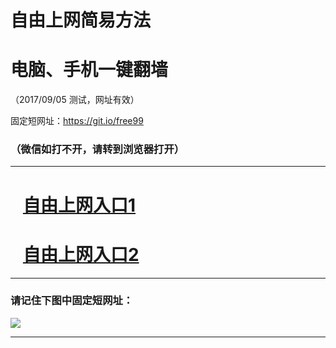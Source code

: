 ﻿# 自由上网简易方法

# 电脑、手机一键翻墙

（2017/09/05 测试，网址有效）

固定短网址：https://git.io/free99

### （微信如打不开，请转到浏览器打开）


***





# &nbsp;&nbsp; <a href="http://ft170735833.fwq-tz1001.xyz/fwqtz01.html?t=09050014462 " target="_blank">自由上网入口1</a>
# &nbsp;&nbsp; <a href="http://ft124414821.fwq-tz1002.xyz/fwqtz02.html?t=09050014594 " target="_blank">自由上网入口2</a>
***

### 请记住下图中固定短网址：

<img src="https://s3-us-west-2.amazonaws.com/fwq-1001/yjfq-20170905okok.png" /> 


***

